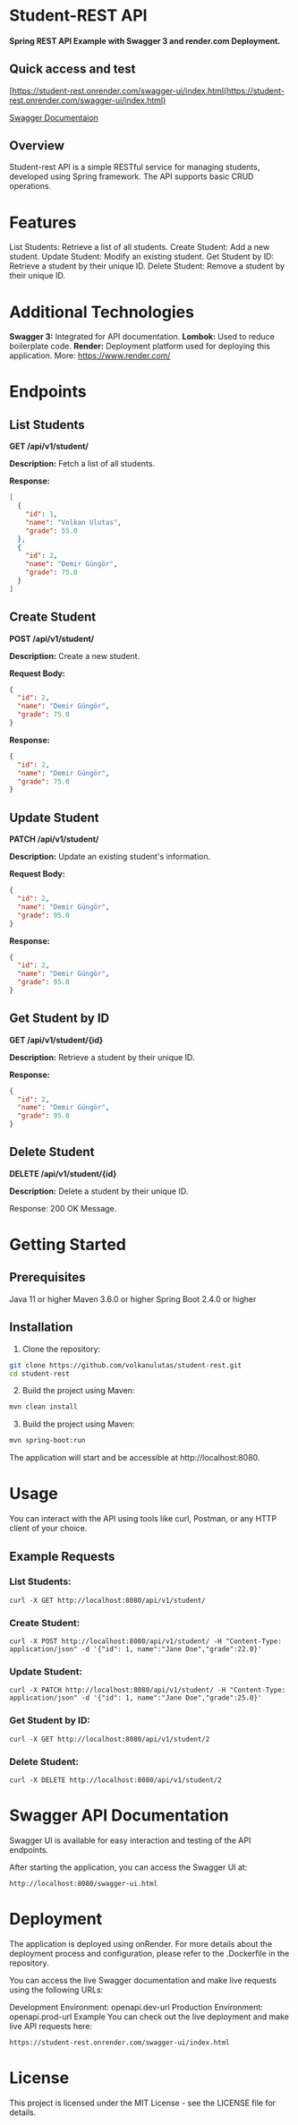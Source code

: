 # Student-REST API
#### Spring REST API Example with Swagger 3 and render.com Deployment.

## Quick access and test
[https://student-rest.onrender.com/swagger-ui/index.html(https://student-rest.onrender.com/swagger-ui/index.html)

[Swagger Documentaion]([https://student-rest.onrender.com/swagger-ui/index.html](https://student-rest.onrender.com/swagger-ui/index.html) "Student REST API Swagger 3")

## Overview
Student-rest API is a simple RESTful service for managing students, developed using Spring framework. The API supports basic CRUD operations.

# Features
List Students: Retrieve a list of all students.
Create Student: Add a new student.
Update Student: Modify an existing student.
Get Student by ID: Retrieve a student by their unique ID.
Delete Student: Remove a student by their unique ID.

# Additional Technologies
**Swagger 3:** Integrated for API documentation.
**Lombok:** Used to reduce boilerplate code.
**Render:** Deployment platform used for deploying this application. More: https://www.render.com/

# Endpoints
## List Students
**GET /api/v1/student/**

**Description:** Fetch a list of all students.

**Response:**

```json GET students API
[
  {
    "id": 1,
    "name": "Volkan Ulutas",
    "grade": 55.0
  },
  {
    "id": 2,
    "name": "Demir Güngör",
    "grade": 75.0
  }
]
```
## Create Student
**POST /api/v1/student/**

**Description:** Create a new student.

**Request Body:**

```json POST Student Create API Request.
{
  "id": 2,
  "name": "Demir Güngör",
  "grade": 75.0
}
```

**Response:**
```json POST Student Create API Response.
{
  "id": 2,
  "name": "Demir Güngör",
  "grade": 75.0
}
```
## Update Student
**PATCH /api/v1/student/**

**Description:** Update an existing student's information.

**Request Body:**
```json PATCH Student Update API Request.
{
  "id": 2,
  "name": "Demir Güngör",
  "grade": 95.0
}
```

**Response:**
```json PATCH Student Update API Response.
{
  "id": 2,
  "name": "Demir Güngör",
  "grade": 95.0
}
```

## Get Student by ID
**GET /api/v1/student/{id}**

**Description:** Retrieve a student by their unique ID.

**Response:**
```json GET Student by id API Response.
{
  "id": 2,
  "name": "Demir Güngör",
  "grade": 95.0
}
```

## Delete Student
**DELETE /api/v1/student/{id}**

**Description:** Delete a student by their unique ID.

Response:
200 OK Message.

# Getting Started
## Prerequisites
Java 11 or higher
Maven 3.6.0 or higher
Spring Boot 2.4.0 or higher

## Installation
1. Clone the repository:
```sh
git clone https://github.com/volkanulutas/student-rest.git
cd student-rest
```

2. Build the project using Maven:

```sh
mvn clean install
```

3. Build the project using Maven:

```sh
mvn spring-boot:run
```

The application will start and be accessible at http://localhost:8080.


# Usage
You can interact with the API using tools like curl, Postman, or any HTTP client of your choice.

## Example Requests
### List Students:

```curl
curl -X GET http://localhost:8080/api/v1/student/
```

### Create Student:
```curl
curl -X POST http://localhost:8080/api/v1/student/ -H "Content-Type: application/json" -d '{"id": 1, name":"Jane Doe","grade":22.0}'
```
### Update Student:
```curl
curl -X PATCH http://localhost:8080/api/v1/student/ -H "Content-Type: application/json" -d '{"id": 1, name":"Jane Doe","grade":25.0}'
```

### Get Student by ID:

```curl
curl -X GET http://localhost:8080/api/v1/student/2
```

### Delete Student:

```curl
curl -X DELETE http://localhost:8080/api/v1/student/2
```

# Swagger API Documentation
Swagger UI is available for easy interaction and testing of the API endpoints.

After starting the application, you can access the Swagger UI at:

```curl
http://localhost:8080/swagger-ui.html
```

# Deployment
The application is deployed using onRender. For more details about the deployment process and configuration, please refer to the .Dockerfile in the repository.

You can access the live Swagger documentation and make live requests using the following URLs:

Development Environment: openapi.dev-url
Production Environment: openapi.prod-url
Example
You can check out the live deployment and make live API requests here:
```curl
https://student-rest.onrender.com/swagger-ui/index.html
```

# License
This project is licensed under the MIT License - see the LICENSE file for details.
